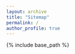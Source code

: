 ```yaml
---
layout: archive
title: "Sitemap"
permalink: /
author_profile: true
---
```


{% include base_path %}
